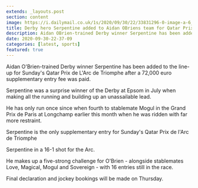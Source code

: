 ```yaml
---
extends: _layouts.post
section: content
image: https://i.dailymail.co.uk/1s/2020/09/30/22/33831296-0-image-a-6_1601501232938.jpg 
title: Derby hero Serpentine added to Aidan OBriens team for Qatar Prix de LArc de Triomphe on Sunday 
description: Aidan OBrien-trained Derby winner Serpentine has been added to the line-up for Sundays Qatar Prix de LArc de Triomphe after a 72,000 euro supplementary entry fee was paid. 
date: 2020-09-30-22-37-09 
categories: [latest, sports] 
featured: true 
--- 
```

Aidan O'Brien-trained Derby winner Serpentine has been added to the line-up for Sunday's Qatar Prix de L'Arc de Triomphe after a 72,000 euro supplementary entry fee was paid.

Serpentine was a surprise winner of the Derby at Epsom in July when making all the running and building up an unassailable lead. 

He has only run once since when fourth to stablemate Mogul in the Grand Prix de Paris at Longchamp earlier this month when he was ridden with far more restraint.

Serpentine is the only supplementary entry for Sunday's Qatar Prix de l'Arc de Triomphe

Serpentine in a 16-1 shot for the Arc. 

He makes up a five-strong challenge for O'Brien - alongside stablemates Love, Magical, Mogul and Sovereign - with 16 entries still in the race.

Final declaration and jockey bookings will be made on Thursday.

